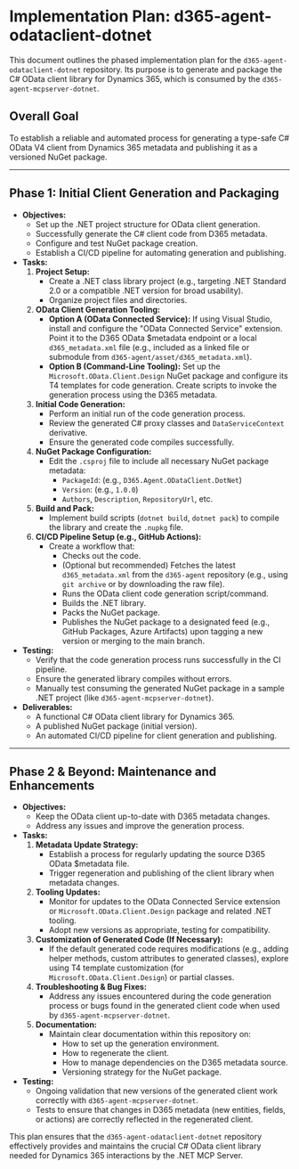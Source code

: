 # Implementation Plan: d365-agent-odataclient-dotnet

This document outlines the phased implementation plan for the `d365-agent-odataclient-dotnet` repository. Its purpose is to generate and package the C# OData client library for Dynamics 365, which is consumed by the `d365-agent-mcpserver-dotnet`.

## Overall Goal
To establish a reliable and automated process for generating a type-safe C# OData V4 client from Dynamics 365 metadata and publishing it as a versioned NuGet package.

---

## Phase 1: Initial Client Generation and Packaging

*   **Objectives:**
    *   Set up the .NET project structure for OData client generation.
    *   Successfully generate the C# client code from D365 metadata.
    *   Configure and test NuGet package creation.
    *   Establish a CI/CD pipeline for automating generation and publishing.
*   **Tasks:**
    1.  **Project Setup:**
        *   Create a .NET class library project (e.g., targeting .NET Standard 2.0 or a compatible .NET version for broad usability).
        *   Organize project files and directories.
    2.  **OData Client Generation Tooling:**
        *   **Option A (OData Connected Service):** If using Visual Studio, install and configure the "OData Connected Service" extension. Point it to the D365 OData $metadata endpoint or a local `d365_metadata.xml` file (e.g., included as a linked file or submodule from `d365-agent/asset/d365_metadata.xml`).
        *   **Option B (Command-Line Tooling):** Set up the `Microsoft.OData.Client.Design` NuGet package and configure its T4 templates for code generation. Create scripts to invoke the generation process using the D365 metadata.
    3.  **Initial Code Generation:**
        *   Perform an initial run of the code generation process.
        *   Review the generated C# proxy classes and `DataServiceContext` derivative.
        *   Ensure the generated code compiles successfully.
    4.  **NuGet Package Configuration:**
        *   Edit the `.csproj` file to include all necessary NuGet package metadata:
            *   `PackageId`: (e.g., `D365.Agent.ODataClient.DotNet`)
            *   `Version`: (e.g., `1.0.0`)
            *   `Authors`, `Description`, `RepositoryUrl`, etc.
    5.  **Build and Pack:**
        *   Implement build scripts (`dotnet build`, `dotnet pack`) to compile the library and create the `.nupkg` file.
    6.  **CI/CD Pipeline Setup (e.g., GitHub Actions):**
        *   Create a workflow that:
            *   Checks out the code.
            *   (Optional but recommended) Fetches the latest `d365_metadata.xml` from the `d365-agent` repository (e.g., using `git archive` or by downloading the raw file).
            *   Runs the OData client code generation script/command.
            *   Builds the .NET library.
            *   Packs the NuGet package.
            *   Publishes the NuGet package to a designated feed (e.g., GitHub Packages, Azure Artifacts) upon tagging a new version or merging to the main branch.
*   **Testing:**
    *   Verify that the code generation process runs successfully in the CI pipeline.
    *   Ensure the generated library compiles without errors.
    *   Manually test consuming the generated NuGet package in a sample .NET project (like `d365-agent-mcpserver-dotnet`).
*   **Deliverables:**
    *   A functional C# OData client library for Dynamics 365.
    *   A published NuGet package (initial version).
    *   An automated CI/CD pipeline for client generation and publishing.

---

## Phase 2 & Beyond: Maintenance and Enhancements

*   **Objectives:**
    *   Keep the OData client up-to-date with D365 metadata changes.
    *   Address any issues and improve the generation process.
*   **Tasks:**
    1.  **Metadata Update Strategy:**
        *   Establish a process for regularly updating the source D365 OData $metadata file.
        *   Trigger regeneration and publishing of the client library when metadata changes.
    2.  **Tooling Updates:**
        *   Monitor for updates to the OData Connected Service extension or `Microsoft.OData.Client.Design` package and related .NET tooling.
        *   Adopt new versions as appropriate, testing for compatibility.
    3.  **Customization of Generated Code (If Necessary):**
        *   If the default generated code requires modifications (e.g., adding helper methods, custom attributes to generated classes), explore using T4 template customization (for `Microsoft.OData.Client.Design`) or partial classes.
    4.  **Troubleshooting & Bug Fixes:**
        *   Address any issues encountered during the code generation process or bugs found in the generated client code when used by `d365-agent-mcpserver-dotnet`.
    5.  **Documentation:**
        *   Maintain clear documentation within this repository on:
            *   How to set up the generation environment.
            *   How to regenerate the client.
            *   How to manage dependencies on the D365 metadata source.
            *   Versioning strategy for the NuGet package.
*   **Testing:**
    *   Ongoing validation that new versions of the generated client work correctly with `d365-agent-mcpserver-dotnet`.
    *   Tests to ensure that changes in D365 metadata (new entities, fields, or actions) are correctly reflected in the regenerated client.

This plan ensures that the `d365-agent-odataclient-dotnet` repository effectively provides and maintains the crucial C# OData client library needed for Dynamics 365 interactions by the .NET MCP Server.
